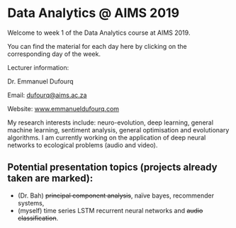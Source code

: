 # Data Analytics @ AIMS 2019

Welcome to week 1 of the Data Analytics course at AIMS 2019.

You can find the material for each day here by clicking on the corresponding day of the week.

Lecturer information:

Dr. Emmanuel Dufourq

Email: dufourq@aims.ac.za

Website: www.emmanueldufourq.com

My research interests include: neuro-evolution, deep learning, general machine learning, sentiment analysis, general optimisation and evolutionary algorithms. I am currently working on the application of deep neural networks to ecological problems (audio and video).

## Potential presentation topics (projects already taken are marked):

* (Dr. Bah) ~~principal component analysis~~, naïve bayes, recommender systems, 
* (myself) time series LSTM recurrent neural networks and ~~audio classification~~. 
